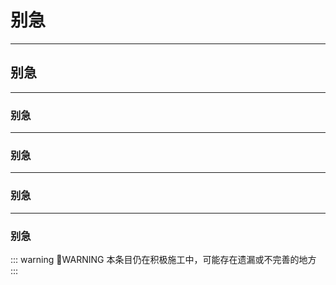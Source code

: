
# 别急

****

## 别急

****

### 别急

****

### 别急

****

### 别急

****

### 别急

::: warning :construction:WARNING
本条目仍在积极施工中，可能存在遗漏或不完善的地方
:::